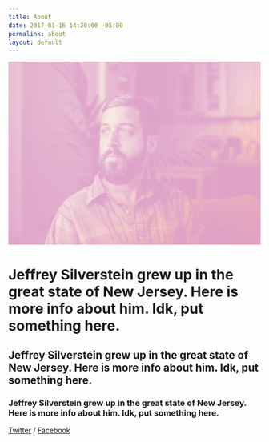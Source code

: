 ```yaml
---
title: About
date: 2017-01-16 14:20:00 -05:00
permalink: about
layout: default
---
```


![jeff-duo.jpg](/uploads/jeff-duo.jpg)

# Jeffrey Silverstein grew up in the great state of New Jersey. Here is more info about him. Idk, put something here.

## Jeffrey Silverstein grew up in the great state of New Jersey. Here is more info about him. Idk, put something here.

### Jeffrey Silverstein grew up in the great state of New Jersey. Here is more info about him. Idk, put something here.

[Twitter](http://www.twitter.com) / [Facebook](http://facebook.com)